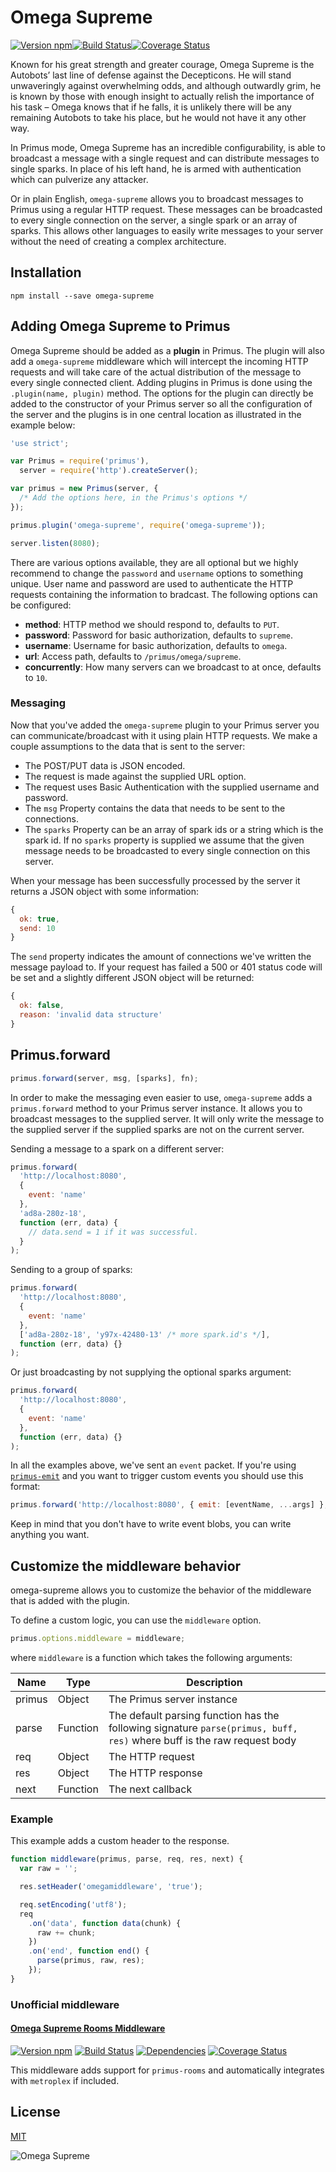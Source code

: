 # Omega Supreme

[![Version npm](https://img.shields.io/npm/v/omega-supreme.svg?style=flat-square)](https://www.npmjs.com/package/omega-supreme)[![Build Status](https://img.shields.io/github/workflow/status/primus/omega-supreme/CI/master?label=CI&style=flat-square)](https://github.com/primus/omega-supreme/actions?query=workflow%3ACI+branch%3Amaster)[![Coverage Status](https://img.shields.io/coveralls/primus/omega-supreme/master.svg?style=flat-square)](https://coveralls.io/r/primus/omega-supreme?branch=master)

Known for his great strength and greater courage, Omega Supreme is the Autobots’
last line of defense against the Decepticons. He will stand unwaveringly against
overwhelming odds, and although outwardly grim, he is known by those with enough
insight to actually relish the importance of his task – Omega knows that if he
falls, it is unlikely there will be any remaining Autobots to take his place,
but he would not have it any other way.

In Primus mode, Omega Supreme has an incredible configurability, is able to
broadcast a message with a single request and can distribute messages to single
sparks. In place of his left hand, he is armed with authentication which can
pulverize any attacker.

Or in plain English, `omega-supreme` allows you to broadcast messages to Primus
using a regular HTTP request. These messages can be broadcasted to every single
connection on the server, a single spark or an array of sparks. This allows
other languages to easily write messages to your server without the need of
creating a complex architecture.

## Installation

```
npm install --save omega-supreme
```

## Adding Omega Supreme to Primus

Omega Supreme should be added as a **plugin** in Primus. The plugin will also
add a `omega-supreme` middleware which will intercept the incoming HTTP requests
and will take care of the actual distribution of the message to every single
connected client. Adding plugins in Primus is done using the
`.plugin(name, plugin)` method. The options for the plugin can directly be added
to the constructor of your Primus server so all the configuration of the server
and the plugins is in one central location as illustrated in the example below:

```js
'use strict';

var Primus = require('primus'),
  server = require('http').createServer();

var primus = new Primus(server, {
  /* Add the options here, in the Primus's options */
});

primus.plugin('omega-supreme', require('omega-supreme'));

server.listen(8080);
```

There are various options available, they are all optional but we highly
recommend to change the `password` and `username` options to something unique.
User name and password are used to authenticate the HTTP requests containing the
information to bradcast. The following options can be configured:

- **method**: HTTP method we should respond to, defaults to `PUT`.
- **password**: Password for basic authorization, defaults to `supreme`.
- **username**: Username for basic authorization, defaults to `omega`.
- **url**: Access path, defaults to `/primus/omega/supreme`.
- **concurrently**: How many servers can we broadcast to at once, defaults to
  `10`.

### Messaging

Now that you've added the `omega-supreme` plugin to your Primus server you can
communicate/broadcast with it using plain HTTP requests. We make a couple
assumptions to the data that is sent to the server:

- The POST/PUT data is JSON encoded.
- The request is made against the supplied URL option.
- The request uses Basic Authentication with the supplied username and password.
- The `msg` Property contains the data that needs to be sent to the connections.
- The `sparks` Property can be an array of spark ids or a string which is the
  spark id. If no `sparks` property is supplied we assume that the given message
  needs to be broadcasted to every single connection on this server.

When your message has been successfully processed by the server it returns a
JSON object with some information:

```js
{
  ok: true,
  send: 10
}
```

The `send` property indicates the amount of connections we've written the
message payload to. If your request has failed a 500 or 401 status code will be
set and a slightly different JSON object will be returned:

```js
{
  ok: false,
  reason: 'invalid data structure'
}
```

## Primus.forward

```js
primus.forward(server, msg, [sparks], fn);
```

In order to make the messaging even easier to use, `omega-supreme` adds a
`primus.forward` method to your Primus server instance. It allows you to
broadcast messages to the supplied server. It will only write the message to the
supplied server if the supplied sparks are not on the current server.

Sending a message to a spark on a different server:

```js
primus.forward(
  'http://localhost:8080',
  {
    event: 'name'
  },
  'ad8a-280z-18',
  function (err, data) {
    // data.send = 1 if it was successful.
  }
);
```

Sending to a group of sparks:

```js
primus.forward(
  'http://localhost:8080',
  {
    event: 'name'
  },
  ['ad8a-280z-18', 'y97x-42480-13' /* more spark.id's */],
  function (err, data) {}
);
```

Or just broadcasting by not supplying the optional sparks argument:

```js
primus.forward(
  'http://localhost:8080',
  {
    event: 'name'
  },
  function (err, data) {}
);
```

In all the examples above, we've sent an `event` packet. If you're using
[`primus-emit`](https://github.com/primus/primus-emit) and you want to trigger
custom events you should use this format:

```js
primus.forward('http://localhost:8080', { emit: [eventName, ...args] }, fn);
```

Keep in mind that you don't have to write event blobs, you can write anything
you want.

## Customize the middleware behavior

omega-supreme allows you to customize the behavior of the middleware that is
added with the plugin.

To define a custom logic, you can use the `middleware` option.

```js
primus.options.middleware = middleware;
```

where `middleware` is a function which takes the following arguments:

| Name   | Type     | Description                                                                                                            |
| ------ | -------- | ---------------------------------------------------------------------------------------------------------------------- |
| primus | Object   | The Primus server instance                                                                                             |
| parse  | Function | The default parsing function has the following signature `parse(primus, buff, res)` where buff is the raw request body |
| req    | Object   | The HTTP request                                                                                                       |
| res    | Object   | The HTTP response                                                                                                      |
| next   | Function | The next callback                                                                                                      |

### Example

This example adds a custom header to the response.

```js
function middleware(primus, parse, req, res, next) {
  var raw = '';

  res.setHeader('omegamiddleware', 'true');

  req.setEncoding('utf8');
  req
    .on('data', function data(chunk) {
      raw += chunk;
    })
    .on('end', function end() {
      parse(primus, raw, res);
    });
}
```

### Unofficial middleware

#### [Omega Supreme Rooms Middleware](https://github.com/fadeenk/omega-supreme-rooms-middleware)

[![Version npm](https://img.shields.io/npm/v/omega-supreme-rooms-middleware.svg?style=flat-square)](https://www.npmjs.com/package/omega-supreme-rooms-middleware)
[![Build Status](https://img.shields.io/travis/fadeenk/omega-supreme-rooms-middleware/master.svg?style=flat-square)](https://travis-ci.org/fadeenk/omega-supreme-rooms-middleware)
[![Dependencies](https://img.shields.io/david/fadeenk/omega-supreme-rooms-middleware.svg?style=flat-square)](https://david-dm.org/fadeenk/omega-supreme-rooms-middleware)
[![Coverage Status](https://img.shields.io/coveralls/fadeenk/omega-supreme-rooms-middleware/master.svg?style=flat-square)](https://coveralls.io/r/fadeenk/omega-supreme-rooms-middleware?branch=master)

This middleware adds support for `primus-rooms` and automatically integrates
with `metroplex` if included.

## License

[MIT](LICENSE)

![Omega Supreme](https://raw.githubusercontent.com/primus/omega-supreme/master/logo.jpg)
